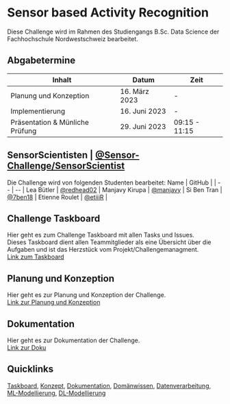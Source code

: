# Sensor based Activity Recognition
Diese Challenge wird im Rahmen des Studiengangs B.Sc. Data Science der Fachhochschule Nordwestschweiz bearbeitet.

## Abgabetermine 
Inhalt | Datum | Zeit |
| -- | -- | -- |
Planung und Konzeption | 16. März 2023 | - |
Implementierung | 16. Juni 2023 | - |
Präsentation & Münliche Prüfung | 29. Juni 2023 | 09:15 - 11:15 |

## SensorScientisten | [@Sensor-Challenge/SensorScientist](https://github.com/orgs/CDL1-Sensor/teams/sensorscientist)
Die Challenge wird von folgenden Studenten bearbeitet:
Name | GitHub | 
| -- | -- |
Lea Bütler | [@redhead02](https://github.com/redhead02) |
Manjavy Kirupa | [@manjavy](https://github.com/manjavy) |
Si Ben Tran | [@7ben18](https://github.com/7ben18) |
Etienne Roulet  | [@etiiiR](https://github.com/etiiiR) |

## Challenge Taskboard
Hier geht es zum Challenge Taskboard mit allen Tasks und Issues.   
Dieses Taskboard dient allen Teammitglieder als eine Übersicht über die Aufgaben und ist das Herzstück vom Projekt/Challengemanagment.   
[Link zum Taskboard](https://github.com/orgs/CDL1-Sensor/projects/1)

## Planung und Konzeption
Hier geht es zur Planung und Konzeption der Challenge.    
[Link zur Planung und Konzeption](https://github.com/CDL1-Sensor/Sensor_Planung_Konzeption)

## Dokumentation
Hier geht es zur Dokumentation der Challenge.   
[Link zur Doku](https://github.com/CDL1-Sensor/Sensor_Dokumentation)

## Quicklinks 
[Taskboard](https://github.com/orgs/CDL1-Sensor/projects/1), [Konzept](https://github.com/CDL1-Sensor/Sensor_Planung_Konzeption), [Dokumentation](https://github.com/CDL1-Sensor/Sensor_Dokumentation), [Domänwissen](https://github.com/CDL1-Sensor/Sensor_Domaenverstaendnis), [Datenverarbeitung](https://github.com/CDL1-Sensor/Sensor_Data-Wrangling-und-EDA), [ML-Modellierung](https://github.com/CDL1-Sensor/Sensor-Klassifikation-ohne-Deep-Learning), [DL-Modellierung](https://github.com/CDL1-Sensor/Sensor_Klassifikation-mit-Deep-Learning)
